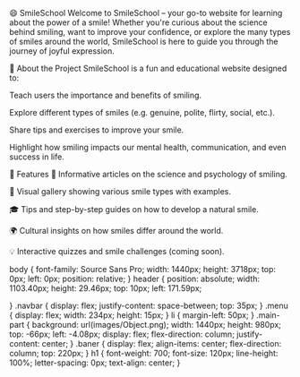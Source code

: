 😄 SmileSchool
Welcome to SmileSchool – your go-to website for learning about the power of a smile! Whether you're curious about the science behind smiling, want to improve your confidence, or explore the many types of smiles around the world, SmileSchool is here to guide you through the journey of joyful expression.

🌟 About the Project
SmileSchool is a fun and educational website designed to:

Teach users the importance and benefits of smiling.

Explore different types of smiles (e.g. genuine, polite, flirty, social, etc.).

Share tips and exercises to improve your smile.

Highlight how smiling impacts our mental health, communication, and even success in life.

🧠 Features
📝 Informative articles on the science and psychology of smiling.

📸 Visual gallery showing various smile types with examples.

🎓 Tips and step-by-step guides on how to develop a natural smile.

🌍 Cultural insights on how smiles differ around the world.

💡 Interactive quizzes and smile challenges (coming soon).

body {
  font-family: Source Sans Pro;
  width: 1440px;
  height: 3718px;
  top: 0px;
  left: 0px;
  position: relative;
}
header {
  position: absolute;
  width: 1103.40px;
  height: 29.46px;
  top: 10px;
  left: 171.59px;

}
.navbar {
  display: flex;
  justify-content: space-between;
  top: 35px;
}
.menu {
  display: flex;
  width: 234px;
  height: 15px;
}
li {
  margin-left: 50px;
}
.main-part {
  background: url(images/Object.png);
  width: 1440px;
  height: 980px;
  top: -66px;
  left: -4.08px;
  display: flex;
  flex-direction: column;
  justify-content: center;
}
.baner {
  display: flex;
  align-items: center;
  flex-direction: column;
  top: 220px;
}
h1 {
font-weight: 700;
font-size: 120px;
line-height: 100%;
letter-spacing: 0px;
text-align: center;
}